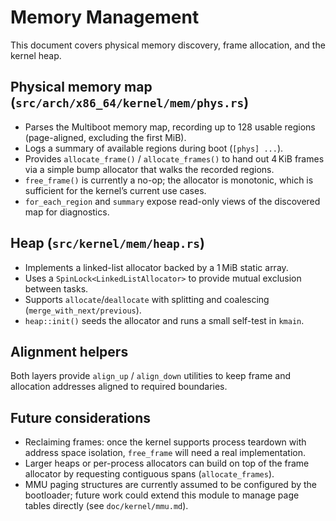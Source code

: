 # Memory Management

This document covers physical memory discovery, frame allocation, and the kernel heap.

## Physical memory map (`src/arch/x86_64/kernel/mem/phys.rs`)

- Parses the Multiboot memory map, recording up to 128 usable regions (page-aligned, excluding the first MiB).
- Logs a summary of available regions during boot (`[phys] ...`).
- Provides `allocate_frame()` / `allocate_frames()` to hand out 4 KiB frames via a simple bump allocator that walks the recorded regions.
- `free_frame()` is currently a no-op; the allocator is monotonic, which is sufficient for the kernel’s current use cases.
- `for_each_region` and `summary` expose read-only views of the discovered map for diagnostics.

## Heap (`src/kernel/mem/heap.rs`)

- Implements a linked-list allocator backed by a 1 MiB static array.
- Uses a `SpinLock<LinkedListAllocator>` to provide mutual exclusion between tasks.
- Supports `allocate`/`deallocate` with splitting and coalescing (`merge_with_next/previous`).
- `heap::init()` seeds the allocator and runs a small self-test in `kmain`.

## Alignment helpers

Both layers provide `align_up` / `align_down` utilities to keep frame and allocation addresses aligned to required boundaries.

## Future considerations

- Reclaiming frames: once the kernel supports process teardown with address space isolation, `free_frame` will need a real implementation.
- Larger heaps or per-process allocators can build on top of the frame allocator by requesting contiguous spans (`allocate_frames`).
- MMU paging structures are currently assumed to be configured by the bootloader; future work could extend this module to manage page tables directly (see `doc/kernel/mmu.md`).
